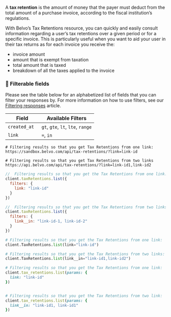 A **tax retention** is the amount of money that the payer must deduct from the total amount of a purchase invoice, according to the fiscal institution’s regulations.

With Belvo’s Tax Retentions resource, you can quickly and easily consult information regarding a user’s tax retentions over a given period or for a specific invoice. This is particularly useful when you want to aid your user in their tax returns as for each invoice you receive the:

- invoice amount
- amount that is exempt from taxation
- total amount that is taxed
- breakdown of all the taxes applied to the invoice


### **🔦 Filterable fields**

Please see the table below for an alphabetized list of fields that you can filter your responses by. For more information on how to use filters, see our [Filtering responses](https://developers.belvo.com/docs/searching-and-filtering) article.

| Field         | Available Filters                 |
| ------------- | --------------------------------- |
| `created_at ` | `gt`, `gte`, `lt`, `lte`, `range` |
| `link`        | `=`, `in`                         |

```curl cURL
# Filtering results so that you get Tax Retentions from one link:
https://sandbox.belvo.com/api/tax-retentions/?link=link-id

# Filtering results so that you get Tax Retentions from two links 
https://api.belvo.com/api/tax-retentions/?link=link-id1,link-id2
```
```javascript Node
//  Filtering results so that you get the Tax Retentions from one link:
client.taxRetentions.list({
  filters: {
    link: "link-id"
  }
})

//  Filtering results so that you get the Tax Retentions from two links:
client.taxRetentions.list({
  filters: {
    link__in: "link-id-1, link-id-2"
  }
})

```
```python Python
# Filtering results so that you get the Tax Retentions from one link:
client.TaxRetentions.list(link="link-id")

# Filtering results so that you get the Tax Retentions from two links:
client.TaxRetentions.list(link__in="link-id1,link-id2")
```
```ruby Ruby
# Filtering results so that you get the Tax Retentions from one link:
client.tax_retentions.list(params: {
  link: "link-id"
})


# Filtering results so that you get the Tax Retentions from two link:
client.tax_retentions.list(params: {
  link__in: "link-id1, link-id1"
})
```